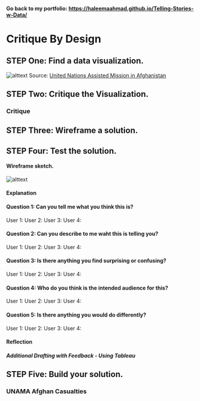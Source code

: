 #### Go back to my portfolio: https://haleemaahmad.github.io/Telling-Stories-w-Data/

# Critique By Design
## STEP One: Find a data visualization. 
![alttext](https://github.com/haleemaahmad/Telling-Stories-w-Data/issues/1#issue-1049372629)
Source: [United Nations Assisted Mission in Afghanistan](https://news.un.org/en/story/2021/07/1096382)

## STEP Two: Critique the Visualization.
### Critique

## STEP Three: Wireframe a solution.

## STEP Four: Test the solution. 
#### Wireframe sketch. 
![alttext](https://github.com/haleemaahmad/Telling-Stories-w-Data/issues/2#issue-1049373033)

#### Explanation 


#### Question 1: Can you tell me what you think this is?
User 1: 
User 2:
User 3: 
User 4:

#### Question 2: Can you describe to me waht this is telling you?
User 1: 
User 2:
User 3: 
User 4:

#### Question 3: Is there anything you find surprising or confusing?
User 1: 
User 2:
User 3: 
User 4:

#### Question 4: Who do you think is the intended audience for this?
User 1: 
User 2:
User 3: 
User 4:

#### Question 5: Is there anything you would do differently?
User 1: 
User 2:
User 3: 
User 4:

#### Reflection


##### Additional Drafting with Feedback - Using Tableau

## STEP Five: Build your solution. 
### UNAMA Afghan Casualties
<script type='text/javascript' src='https://prod-useast-b.online.tableau.com/javascripts/api/viz_v1.js'></script><div class='tableauPlaceholder' style='width: 1152px; height: 678px;'><object class='tableauViz' width='1152' height='678' style='display:none;'><param name='host_url' value='https%3A%2F%2Fprod-useast-b.online.tableau.com%2F' /> <param name='embed_code_version' value='3' /> <param name='site_root' value='&#47;t&#47;hjahmadportfolio' /><param name='name' value='CritiqueVisualization-UNAMAAfghanCasualties&#47;AfghanCasualities' /><param name='tabs' value='no' /><param name='toolbar' value='yes' /><param name='showAppBanner' value='false' /></object></div>
